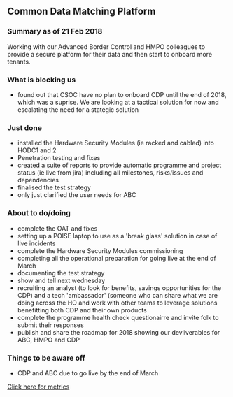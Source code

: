 ## Common Data Matching Platform

### Summary as of 21 Feb 2018
Working with our Advanced Border Control and HMPO colleagues to provide a secure platform for their data and then start to onboard more tenants.

### What is blocking us
- found out that CSOC have no plan to onboard CDP until the end of 2018, which was a suprise. We are looking at a tactical solution for now and escalating the need for a stategic solution

### Just done
- installed the Hardware Security Modules (ie racked and cabled) into HODC1 and 2
- Penetration testing and fixes
- created a suite of reports to provide automatic programme and project status (ie live from jira) including all milestones, risks/issues and dependencies
- finalised the test strategy
- only just clarified the user needs for ABC

### About to do/doing
- complete the OAT and fixes
- setting up a POISE laptop to use as a 'break glass' solution in case of live incidents
- complete the Hardware Security Modules commissioning 
- completing all the operational preparation for going live at the end of March
- documenting the test strategy
- show and tell next wednesday
- recruiting an analyst (to look for benefits, savings opportunities for the CDP) and a tech 'ambassador' (someone who can share what we are doing across the HO and work with other teams to leverage solutions benefitting both CDP and their own products
- complete the programme health check questionairre and invite folk to submit their responses
- publish and share the roadmap for 2018 showing our devliverables for ABC, HMPO and CDP

### Things to be aware off
 - CDP and ABC due to go live by the end of March
 
[Click here for metrics](metrics2.html)
